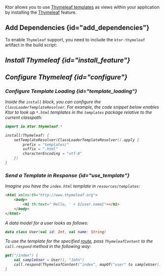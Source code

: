 [//]: # (title: Thymeleaf)

Ktor allows you to use [Thymeleaf templates](https://www.thymeleaf.org/) as views within your application by installing the [Thymeleaf](https://api.ktor.io/%ktor_version%/io.ktor.thymeleaf/-thymeleaf/index.html) feature.


## Add Dependencies {id="add_dependencies"}
To enable `Thymeleaf` support, you need to include the `ktor-thymeleaf` artifact in the build script:

<var name="artifact_name" value="ktor-thymeleaf"/>
<include src="lib.md" include-id="add_ktor_artifact"/>

## Install Thymeleaf {id="install_feature"}

<var name="feature_name" value="Thymeleaf"/>
<include src="lib.md" include-id="install_feature"/>



## Configure Thymeleaf {id="configure"}
### Configure Template Loading {id="template_loading"}
Inside the `install` block, you can configure the `ClassLoaderTemplateResolver`. For example, the code snippet below enables Ktor to look up `*.html` templates in the `templates` package relative to the current classpath:
```kotlin
import io.ktor.thymeleaf.*

install(Thymeleaf) {
    setTemplateResolver(ClassLoaderTemplateResolver().apply {
        prefix = "templates/"
        suffix = ".html"
        characterEncoding = "utf-8"
    })
}
```

### Send a Template in Response {id="use_template"}
Imagine you have the `index.html` template in `resources/templates`:
```html
<html xmlns:th="http://www.thymeleaf.org">
    <body>
        <h1 th:text="'Hello, ' + ${user.name}"></h1>
    </body>
</html>
```

A data model for a user looks as follows:
```kotlin
data class User(val id: Int, val name: String)
```

To use the template for the specified [route](Routing_in_Ktor.md), pass `ThymeleafContent` to the `call.respond` method in the following way:
```kotlin
get("/index") {
    val sampleUser = User(1, "John")
    call.respond(ThymeleafContent("index", mapOf("user" to sampleUser)))
}
```
